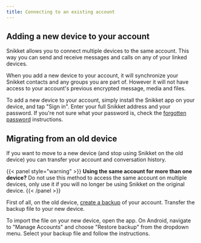 ```yaml
---
title: Connecting to an existing account
---
```


## Adding a new device to your account

Snikket allows you to connect multiple devices to the same account. This way
you can send and receive messages and calls on any of your linked devices.

When you add a new device to your account, it will synchronize your Snikket
contacts and any groups you are part of. However it will not have access to
your account's previous encrypted message, media and files.

To add a new device to your account, simply install the Snikket app on your
device, and tap "Sign in". Enter your full Snikket address and your password.
If you're not sure what your password is, check the [forgotten password](forgot-password/)
instructions.

## Migrating from an old device

If you want to move to a new device (and stop using Snikket on the old device)
you can transfer your account and conversation history.

{{< panel style="warning" >}}
**Using the same account for more than one device?**
Do not use this method to access the same account on multiple devices,
only use it if you will no longer be using Snikket on the original device.
{{< /panel >}}

First of all, on the old device, [create a backup](managing-accounts/#creating-a-backup)
of your account. Transfer the backup file to your new device.

To import the file on your new device, open the app. On Android, navigate to
"Manage Accounts" and choose "Restore backup" from the dropdown menu. Select
your backup file and follow the instructions.
